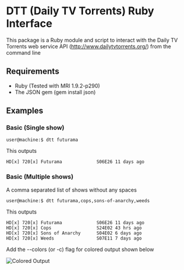 # DTT (Daily TV Torrents) Ruby Interface
This package is a Ruby module and script to interact with the
Daily TV Torrents web service API (http://www.dailytvtorrents.org/)
from the command line

## Requirements
 * Ruby (Tested with MRI 1.9.2-p290)
 * The JSON gem (gem install json)

## Examples

### Basic (Single show)
    user@machine:$ dtt futurama

This outputs

    HD[x] 720[x] Futurama             S06E26 11 days ago

### Basic (Multiple shows)
A comma separated list of shows without any spaces

    user@machine:$ dtt futurama,cops,sons-of-anarchy,weeds

This outputs

    HD[x] 720[x] Futurama             S06E26 11 days ago
    HD[x] 720[x] Cops                 S24E02 43 hrs ago
    HD[x] 720[x] Sons of Anarchy      S04E02 6 days ago
    HD[x] 720[x] Weeds                S07E11 7 days ago

Add the --colors (or -c) flag for colored output shown below

![Colored Output](/scottydelicious/dtt/screenshots/with_colors.png "With Colors")
